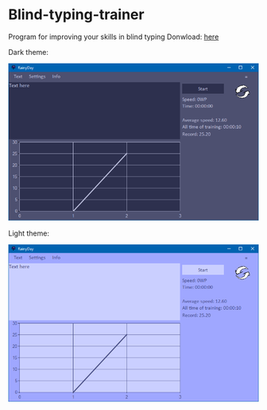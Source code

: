 # Blind-typing-trainer
Program for improving your skills in blind typing 
Donwload: [here](https://github.com/kimpors/Blind-typing-trainer/releases)

Dark theme:

![](Images/DarkTheme.png)

Light theme:

![](Images/LightTheme.png)
